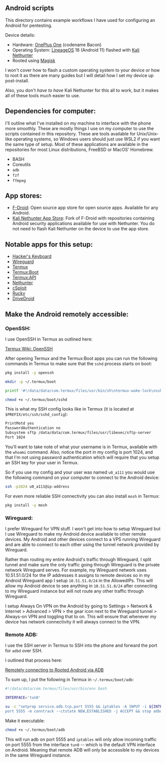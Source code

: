 ## Android scripts

This directory contains example workflows I have used for configuring an Android for pentesting.

Device details:

- Hardware: [OnePlus One](https://en.wikipedia.org/wiki/OnePlus_One) (codename Bacon)
- Operating System: [LineageOS](https://lineageos.org/) 18 (Android 11) flashed with [Kali Nethunter](https://www.kali.org/get-kali/#kali-mobile)
- Rooted using [Magisk](https://magisk.me/)

I won't cover how to flash a custom operating system to your device or how to root it as there are many guides but I will detail how I set my device up post-install.

Also, you don't _have to have_ Kali Nethunter for this all to work, but it makes all of these tools much easier to use.

## Dependencies for computer:

I'll outline what I've installed on my machine to interface with the phone more smoothly. These are mostly things I use on my computer to use the scripts contained in this repository. These are tools available for Unix/Unix-like operating systems, so Windows users should just use WSL2 if you want the same type of setup. Most of these applications are available in the repositories for most Linux distributions, FreeBSD or MacOS' Homebrew.

- BASH
- Coreutils
- `adb`
- `fzf`
- `ffmpeg` 


## App stores:

- [F-Droid](https://f-droid.org/): Open source app store for open source apps. Available for any Android.
- [Kali Nethunter App Store](https://store.nethunter.com/): Fork of F-Droid with repositories containing Android security applications available for use with Nethunter. You do not need to flash Kali Nethunter on the device to use the app store.


## Notable apps for this setup:

- [Hacker's Keyboard](https://f-droid.org/en/packages/org.pocketworkstation.pckeyboard/)
- [Wireguard](https://f-droid.org/en/packages/com.wireguard.android/)
- [Termux](https://f-droid.org/en/packages/com.termux/)
- [Termux:Boot](https://f-droid.org/en/packages/com.termux.boot/)
- [Termux:API](https://f-droid.org/en/packages/com.termux.api/)
- [Nethunter](https://store.nethunter.com/en/packages/com.offsec.nethunter/)
- [cSploit](https://store.nethunter.com/en/packages/org.csploit.android/)
- [Rucky](https://store.nethunter.com/en/packages/com.mayank.rucky/)
- [DriveDroid](https://store.nethunter.com/en/packages/com.softwarebakery.drivedroid/)


## Make the Android remotely accessible:

### OpenSSH:
I use OpenSSH in Termux as outlined here:

[Termux Wiki: OpenSSH](https://wiki.termux.com/wiki/Remote_Access#OpenSSH)

After opening Termux and the Termux:Boot apps you can run the following commands in Termux to make sure that the `sshd` process starts on boot:

```bash
pkg install -y openssh

mkdir -p ~/.termux/boot

printf '#!/data/data/com.termux/files/usr/bin/sh\ntermux-wake-lock\nsshd' >> ~/.termux/boot/sshd

chmod +x ~/.termux/boot/sshd
```

This is what my SSH config looks like in Termux (it is located at `$PREFIX/etc/ssh/sshd_config`):

```bash
PrintMotd yes
PasswordAuthentication no
Subsystem sftp /data/data/com.termux/files/usr/libexec/sftp-server
Port 1024
```

You'll want to take note of what your username is in Termux, available with the `whoami` command. Also, notice the port in my config is port 1024, and that I'm not using password authentication which will require that you setup an SSH key for your user in Termux. 

So if you use my config and your user was named `u0_a111` you would use the following command on your computer to connect to the Android device:

```bash
ssh -p1024 u0_a111@ip-address
```

For even more reliable SSH connectivity you can also install `mosh` in Termux:

```bash
pkg install -y mosh
```


### Wireguard:

I prefer Wireguard for VPN stuff. I won't get into how to setup Wireguard but I use Wireguard to make my Android device available to other remote devices. My Android and other devices connect to a VPS running Wireguard and are able to connect to each other using the tunnel network provided by Wireguard.

Rather than routing my entire Android's traffic through Wireguard, I split tunnel and make sure the only traffic going through Wireguard is the private network Wireguard serves. For example, my Wireguard network uses 10.51.51.0/24 for the IP addresses it assigns to remote devices so in my Android Wireguard app I setup `10.51.51.0/24` in the AllowedIPs. This will allow my Android device to see anything in `10.51.51.0/24` after connecting to my Wireguard instance but will not route any other traffic through Wireguard.

I setup Always On VPN on the Android by going to Settings > Network & Internet > Advanced > VPN > the gear icon next to the Wireguard tunnel > Always-on VPN and toggling that to on. This will ensure that whenever my device has network connectivity it will always connect to the VPN. 

### Remote ADB:

I use the SSH server in Termux to SSH into the phone and forward the port for `adbd` over SSH.

I outlined that process here:

[Remotely connecting to Rooted Android via ADB](https://the-empire.systems/rooted-android-remote-adb)

To sum up, I put the following in Termux in `~/.termux/boot/adb`:

```bash
#!/data/data/com.termux/files/usr/bin/env bash

INTERFACE='tun0'

su -c "setprop service.adb.tcp.port 5555 && iptables -A INPUT -i ${INTERFACE} -p tcp --d
port 5555 -m conntrack --ctstate NEW,ESTABLISHED -j ACCEPT && stop adbd && start adbd"
```

Make it executable:

```bash
chmod +x ~/.termux/boot/adb
```

This will run adb on port 5555 and `iptables` will only allow incoming traffic on port 5555 from the interface `tun0` -- which is the default VPN interface on Android. Meaning that remote ADB will only be accessible to my devices in the same Wireguard instance.
